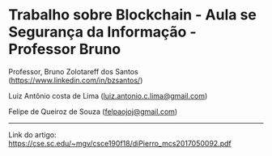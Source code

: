 # Trabalho sobre Blockchain - Aula se Segurança da Informação - Professor Bruno
Professor, Bruno Zolotareff dos Santos (https://www.linkedin.com/in/bzsantos/)

Luiz Antônio costa de Lima (luiz.antonio.c.lima@gmail.com)

Felipe de Queiroz de Souza (felpaojoj@gmail.com)

---------------------------------------------------------------------------------------------------------------------------------------------
Link do artigo: https://cse.sc.edu/~mgv/csce190f18/diPierro_mcs2017050092.pdf


